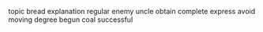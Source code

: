 topic bread explanation regular enemy uncle obtain complete express avoid moving degree begun coal successful